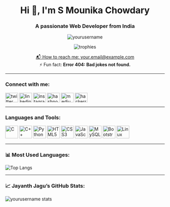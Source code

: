 <h1 align="center">Hi 👋, I'm S Mounika Chowdary</h1>
<h3 align="center">A passionate Web Developer from India</h3>

<p align="center">
  <img src="https://komarev.com/ghpvc/?username=yourusername&label=Profile%20views&color=0e75b6&style=flat" alt="yourusername" />
</p>

<p align="center">
  <img src="https://github-profile-trophy.vercel.app/?username=yourusername&theme=onedark&row=1&column=7" alt="trophies" />
</p>

<p align="center">
  <a href="mailto:your.email@example.com">📬 How to reach me: your.email@example.com</a> <br />
  ⚡ Fun fact: <strong>Error 404: Bad jokes not found.</strong>
</p>

---

### Connect with me:

<p align="left">
<a href="https://twitter.com/your_twitter" target="blank"><img align="center" src="https://cdn.jsdelivr.net/npm/simple-icons@v3/icons/twitter.svg" alt="twitter" height="30" width="40" /></a>
<a href="https://linkedin.com/in/your_linkedin" target="blank"><img align="center" src="https://cdn.jsdelivr.net/npm/simple-icons@v3/icons/linkedin.svg" alt="linkedin" height="30" width="40" /></a>
<a href="https://instagram.com/your_instagram" target="blank"><img align="center" src="https://cdn.jsdelivr.net/npm/simple-icons@v3/icons/instagram.svg" alt="instagram" height="30" width="40" /></a>
<a href="https://hashnode.com/@your_hashnode" target="blank"><img align="center" src="https://cdn.jsdelivr.net/npm/simple-icons@v3/icons/hashnode.svg" alt="hashnode" height="30" width="40" /></a>
<a href="https://yourblog.medium.com" target="blank"><img align="center" src="https://cdn.jsdelivr.net/npm/simple-icons@v3/icons/medium.svg" alt="medium" height="30" width="40" /></a>
<a href="https://www.hackerrank.com/your_hackerrank" target="blank"><img align="center" src="https://cdn.jsdelivr.net/npm/simple-icons@v3/icons/hackerrank.svg" alt="hackerrank" height="30" width="40" /></a>
</p>

---

### Languages and Tools:

<p align="left">
  <img src="https://cdn.jsdelivr.net/npm/simple-icons@v3/icons/c.svg" alt="C" width="40" height="40"/>
  <img src="https://cdn.jsdelivr.net/npm/simple-icons@v3/icons/cplusplus.svg" alt="C++" width="40" height="40"/>
  <img src="https://cdn.jsdelivr.net/npm/simple-icons@v3/icons/python.svg" alt="Python" width="40" height="40"/>
  <img src="https://cdn.jsdelivr.net/npm/simple-icons@v3/icons/html5.svg" alt="HTML5" width="40" height="40"/>
  <img src="https://cdn.jsdelivr.net/npm/simple-icons@v3/icons/css3.svg" alt="CSS3" width="40" height="40"/>
  <img src="https://cdn.jsdelivr.net/npm/simple-icons@v3/icons/javascript.svg" alt="JavaScript" width="40" height="40"/>
  <img src="https://cdn.jsdelivr.net/npm/simple-icons@v3/icons/mysql.svg" alt="MySQL" width="40" height="40"/>
  <img src="https://cdn.jsdelivr.net/npm/simple-icons@v3/icons/bootstrap.svg" alt="Bootstrap" width="40" height="40"/>
  <img src="https://cdn.jsdelivr.net/npm/simple-icons@v3/icons/linux.svg" alt="Linux" width="40" height="40"/>
</p>

---

### 📊 Most Used Languages:

![Top Langs](https://github-readme-stats.vercel.app/api/top-langs/?username=yourusername&layout=compact&theme=default)

---

### 📈 Jayanth Jagu’s GitHub Stats:

<p align="left">
  <img src="https://github-readme-stats.vercel.app/api?username=yourusername&show_icons=true&count_private=true&theme=default" alt="yourusername stats"/>
</p>
